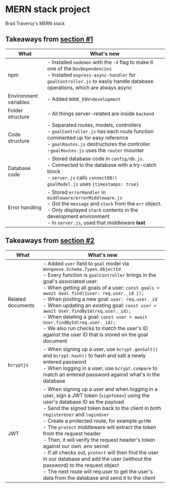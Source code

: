 # MERN stack project
Brad Traversy's MERN stack

## Takeaways from [section #1](https://youtu.be/-0exw-9YJBo)
| What  | What's new  |
|---|---|
|npm   |- Installed `nodemon` with the `-d` flag to make it one of the `DevDependencies` <br/> - Installed `express-async-handler` for `goalController.js` to easily handle database operations, which are always async |
| Environment variables  |- Added `NODE_ENV=development`|
|Folder structure |- All things server-related are inside `backend`|
|Code structure |- Separated routes, models, controllers <br/> - `goalController.js` has each route function commented up for easy reference <br/> - `goalRoutes.js` destructures the controller <br/> -`goalRoutes.js` uses the `router` mounter|
|Database code |- Stored database code in `config/db.js`. <br/> - Connected to the database with a try-catch block <br/> - `server.js` calls `connectDB()` </br> `goalModel.js` uses `{timestamps: true}` |
|Error handling |- Stored `errorHandler` in `middleware/errorMiddleware.js` <br> - Got the `message` and `stack` from the `err` object. <br> - Only displayed `stack` contents in the development environment <br> - In `server.js`, used that middleware **last** |

## Takeaways from [section #2](https://youtu.be/enopDSs3DRw)
| What  | What's new  |
|---|---|
|Related documents   |- Added `user` field to `goal` model via `mongoose.Schema.Types.ObjectId` <br> - Every function is `goalController` brings in the goal's associated user: <br> - When getting all goals of a user: `const goals = await Goal.find({user: req.user._id });` <br> - When posting a new goal: `user: req.user._id` <br> - When updating an existing goal: `const user = await User.findById(req.user._id);` <br> - When deleting a goal: `const user = await User.findById(req.user._id);` <br> - We also run checks to match the user's ID against the user ID that is stored on the goal document |
|`bcryptjs` | - When signing up a user, use `bcrypt.genSalt()` and `bcrypt.hash()` to hash and salt a newly entered password <br> - When logging in a user, use `bcrypt.compare` to match an entered password against what's in the database  |
|JWT | - When signing up a user and when logging in a user, sign a JWT token (`signToken`) using the user's database ID as the payload <br> - Send the signed token back to the client in both `registerUser` and `loginUser` <br> - Create a protected route, for example `getMe` <br> - The `protect` middleware will extract the token from the request header <br> - Then, it will verify the request header's token against our own .env secret <br> - If all checks out, `protect` will then find the user in our database and add the user (without the password) to the request object <br> - The next route will req.user to get the user's data from the database and send it to the client |
